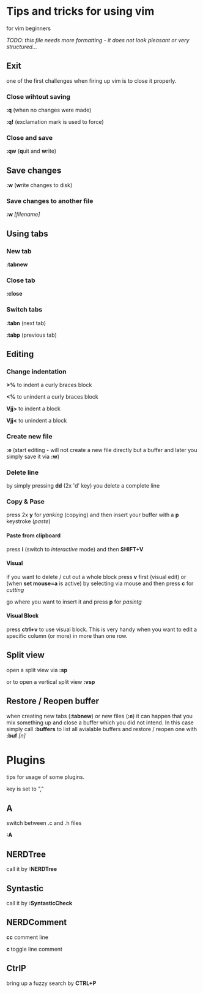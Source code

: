 # Tips and tricks for using vim
for vim beginners

_TODO: this file needs more formatting - it does not look pleasant or very structured..._

## Exit
one of the first challenges when firing up vim is to close it properly.

### Close wihtout saving
__:q__ (when no changes were made)

__:q!__ (exclamation mark is used to force)

### Close and save
__:qw__ (**q**uit and **w**rite)

## Save changes
__:w__ (**w**rite changes to disk)

### Save changes to another file
__:w__ _[filename]_

## Using tabs
### New tab
__:tabnew__

### Close tab
__:close__

### Switch tabs
__:tabn__ (next tab)

__:tabp__ (previous tab)

## Editing
### Change indentation
__>%__ to indent a curly braces block

__<%__ to unindent a curly braces block

__Vjj>__ to indent a block

__Vjj<__ to unindent a block

### Create new file
__:e__ (start editing - will not create a new file directly but a buffer and later you simply save it via __:w__)

### Delete line
by simply pressing __dd__ (2x 'd' key) you delete a complete line

### Copy & Pase
press 2x __y__ for _yanking_ (copying) and then insert your buffer with a __p__ keystroke (_paste_)

#### Paste from clipboard
press __i__ (switch to _interactive_ mode) and then __SHIFT+V__

#### Visual
if you want to delete / cut out a whole block press __v__ first (visual edit) or (when __set mouse=a__ is active) by selecting via mouse and then press __c__ for _cutting_

go where you want to insert it and press __p__ for _pasintg_

#### Visual Block
press __ctrl+v__ to use visual block. This is very handy when you want to edit a specific column (or more) in more than one row.

## Split view
open a split view via __:sp__

or to open a vertical split view __:vsp__


## Restore / Reopen buffer
when creating new tabs (__:tabnew__) or new files (__:e__) it can happen that you mix something up and close a buffer which you did not intend. In this case simply call __:buffers__ to list all avialable buffers and restore / reopen one with __:buf__ _[n]_

# Plugins
tips for usage of some plugins.

<leader> key is set to ","

## A
switch between .c and .h files

__:A__

## NERDTree
call it by __:NERDTree__

## Syntastic
call it by __:SyntasticCheck__

## NERDComment
__<leader> cc__ comment line

__<leader> c <space>__ toggle line comment

## CtrlP
bring up a fuzzy search by __CTRL+P__
